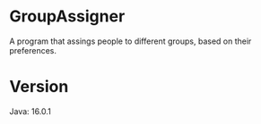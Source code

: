 # GroupAssigner
A program that assings people to different groups, based on their preferences.

# Version
Java: 16.0.1
